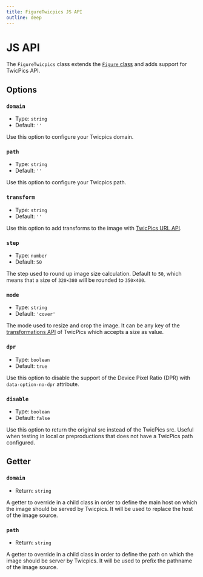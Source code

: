 ```yaml
---
title: FigureTwicpics JS API
outline: deep
---
```


# JS API

The `FigureTwicpics` class extends the [`Figure` class](/components/atoms/Figure/js-api.html) and adds support for TwicPics API.

## Options

### `domain`

- Type: `string`
- Default: `''`

Use this option to configure your Twicpics domain.

### `path`

- Type: `string`
- Default: `''`

Use this option to configure your Twicpics path.

### `transform`

- Type: `string`
- Default: `''`

Use this option to add transforms to the image with [TwicPics URL API](https://www.twicpics.com/docs/api/basics).

### `step`

- Type: `number`
- Default: `50`

The step used to round up image size calculation. Default to `50`, which means that a size of `320×380` will be rounded to `350×400`.

### `mode`

- Type: `string`
- Default: `'cover'`

The mode used to resize and crop the image. It can be any key of the [transformations API](https://www.twicpics.com/docs/api/transformations) of TwicPics which accepts a size as value.

### `dpr`

- Type: `boolean`
- Default: `true`

Use this option to disable the support of the Device Pixel Ratio (DPR) with `data-option-no-dpr` attribute.

### `disable`

- Type: `boolean`
- Default: `false`

Use this option to return the original src instead of the TwicPics src. Useful when testing in local or preproductions that does not have a TwicPics path configured.

## Getter

### `domain`

- Return: `string`

A getter to override in a child class in order to define the main host on which the image should be served by Twicpics. It will be used to replace the host of the image source.

### `path`

- Return: `string`

A getter to override in a child class in order to define the path on which the image should be server by Twicpics. It will be used to prefix the pathname of the image source.
